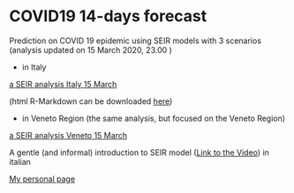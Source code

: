 # COVID19 14-days forecast
Prediction on COVID 19 epidemic using SEIR models with 3 scenarios
(analysis updated on 15 March 2020, 23.00 )
- in Italy

[a SEIR analysis Italy 15 March](draft_analysis_Italy_new.md)

(html R-Markdown can be downloaded [here](draft_analysis_Italy_html.Rmd))

- in Veneto Region (the same analysis, but focused on the Veneto Region)

[a SEIR analysis Veneto 15 March](draft_analysis_Veneto_new.md)


A gentle (and informal) introduction to SEIR model ([Link to the Video](https://cdnapisec.kaltura.com/index.php/extwidget/preview/partner_id/2203921/uiconf_id/38339202/entry_id/0_h8tbt3k6/embed/dynamic)) in italian   

[My personal page](https://paolin83.github.io)

